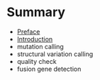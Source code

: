 # Summary

* [Preface](README.md)
* [Introduction](chapter1.md)
* mutation calling
* structural variation calling
* quality check
* fusion gene detection

